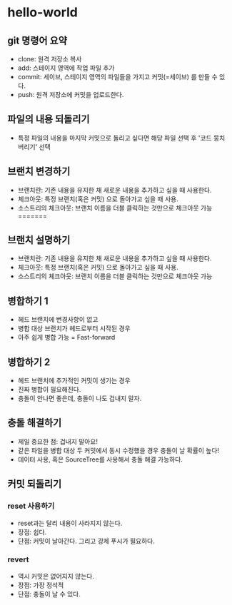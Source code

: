# hello-world

## git 명령어 요약

 - clone: 원격 저장소 복사
 - add: 스테이지 영역에 작업 파일 추가
 - commit: 세이브, 스테이지 영역의 파일들을 가지고 커밋(=세이브) 를 만들 수 있다.
 - push: 원격 저장소에 커밋을 업로드한다.

 ## 파일의 내용 되돌리기

  - 특정 파일의 내용을 마지막 커밋으로 돌리고 싶다면 해당 파일 선택 후 '코드 뭉치 버리기' 선택

  ## 브랜치 변경하기

 - 브랜치란: 기존 내용을 유지한 채 새로운 내용을 추가하고 싶을 때 사용한다.
 - 체크아웃: 특정 브랜치(혹은 커밋) 으로 돌아가고 싶을 때 사용.
 - 소스트리의 체크아웃: 브랜치 이름을 더블 클릭하는 것만으로 체크아웃 가능
=======
  ## 브랜치 설명하기

  - 브랜치란: 기존 내용을 유지한 채 새로운 내용을 추가하고 싶을 때 사용한다.
  - 체크아웃: 특정 브랜치(혹은 커밋) 으로 돌아가고 싶을 때 사용.
  - 소스트리의 체크아웃: 브랜치 이름을 더블 클릭하는 것만으로 체크아웃 가능

  ## 병합하기 1
  - 헤드 브랜치에 변경사항이 없고
  - 병합 대상 브랜치가 헤드로부터 시작된 경우
  - 아주 쉽게 병합 가능 = Fast-forward

  ## 병합하기 2
  - 헤드 브랜치에 추가적인 커밋이 생기는 경우
  - 진짜 병합이 필요해진다.
  - 충돌이 안나면 좋은데, 충돌이 나도 겁내지 말자.

 ## 충돌 해결하기

 - 제일 중요한 점: 겁내지 말아요!
 - 같은 파일을 병합 대상 두 커밋에서 동시 수정했을 경우 충돌이 날 확률이 높다!
 - 데이터 사용, 혹은 SourceTree를 사용해서 충돌 해결 가능하다.

 ## 커밋 되돌리기

 ### reset 사용하기

 - reset과는 달리 내용이 사라지지 않는다.
 - 장점: 쉽다.
 - 단점: 커밋이 날아간다. 그리고 강제 푸시가 필요하다.

 ### revert

 - 역시 커밋은 없어지지 않는다.
 - 장점: 가장 정석적
 - 단점: 충돌이 날 수 있다.